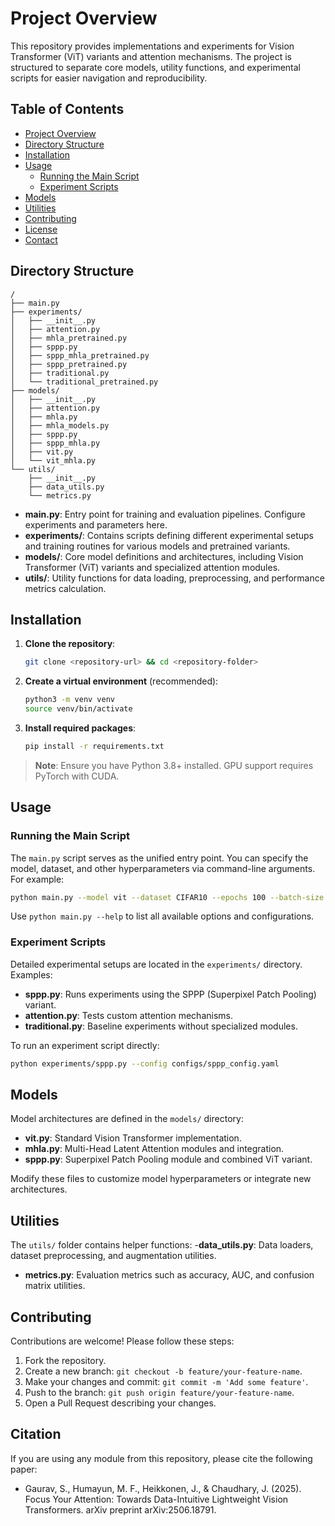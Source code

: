 # Project Overview

This repository provides implementations and experiments for Vision Transformer (ViT) variants and attention mechanisms. The project is structured to separate core models, utility functions, and experimental scripts for easier navigation and reproducibility.

## Table of Contents

- [Project Overview](#project-overview)
- [Directory Structure](#directory-structure)
- [Installation](#installation)
- [Usage](#usage)
  - [Running the Main Script](#running-the-main-script)
  - [Experiment Scripts](#experiment-scripts)
- [Models](#models)
- [Utilities](#utilities)
- [Contributing](#contributing)
- [License](#license)
- [Contact](#contact)

## Directory Structure

```
/
├── main.py
├── experiments/
│   ├── __init__.py
│   ├── attention.py
│   ├── mhla_pretrained.py
│   ├── sppp.py
│   ├── sppp_mhla_pretrained.py
│   ├── sppp_pretrained.py
│   ├── traditional.py
│   └── traditional_pretrained.py
├── models/
│   ├── __init__.py
│   ├── attention.py
│   ├── mhla.py
│   ├── mhla_models.py
│   ├── sppp.py
│   ├── sppp_mhla.py
│   ├── vit.py
│   └── vit_mhla.py
└── utils/
    ├── __init__.py
    ├── data_utils.py
    └── metrics.py
```

- **main.py**: Entry point for training and evaluation pipelines. Configure experiments and parameters here.
- **experiments/**: Contains scripts defining different experimental setups and training routines for various models and pretrained variants.
- **models/**: Core model definitions and architectures, including Vision Transformer (ViT) variants and specialized attention modules.
- **utils/**: Utility functions for data loading, preprocessing, and performance metrics calculation.

## Installation

1. **Clone the repository**:
   ```bash
   git clone <repository-url> && cd <repository-folder>
   ```
2. **Create a virtual environment** (recommended):
   ```bash
   python3 -m venv venv
   source venv/bin/activate
   ```
3. **Install required packages**:
   ```bash
   pip install -r requirements.txt
   ```

> **Note**: Ensure you have Python 3.8+ installed. GPU support requires PyTorch with CUDA.

## Usage

### Running the Main Script

The `main.py` script serves as the unified entry point. You can specify the model, dataset, and other hyperparameters via command-line arguments. For example:
```bash
python main.py --model vit --dataset CIFAR10 --epochs 100 --batch-size 64
```

Use `python main.py --help` to list all available options and configurations.

### Experiment Scripts

Detailed experimental setups are located in the `experiments/` directory. Examples:
- **sppp.py**: Runs experiments using the SPPP (Superpixel Patch Pooling) variant.
- **attention.py**: Tests custom attention mechanisms.
- **traditional.py**: Baseline experiments without specialized modules.

To run an experiment script directly:
```bash
python experiments/sppp.py --config configs/sppp_config.yaml
```

## Models

Model architectures are defined in the `models/` directory:
- **vit.py**: Standard Vision Transformer implementation.
- **mhla.py**: Multi-Head Latent Attention modules and integration.
- **sppp.py**: Superpixel Patch Pooling module and combined ViT variant.

Modify these files to customize model hyperparameters or integrate new architectures.

## Utilities

The `utils/` folder contains helper functions:
-**data_utils.py**: Data loaders, dataset preprocessing, and augmentation utilities.
- **metrics.py**: Evaluation metrics such as accuracy, AUC, and confusion matrix utilities.

## Contributing

Contributions are welcome! Please follow these steps:
1. Fork the repository.
2. Create a new branch: `git checkout -b feature/your-feature-name`.
3. Make your changes and commit: `git commit -m 'Add some feature'`.
4. Push to the branch: `git push origin feature/your-feature-name`.
5. Open a Pull Request describing your changes.


## Citation
If you are using any module from this repository, please cite the following paper: 
- Gaurav, S., Humayun, M. F., Heikkonen, J., & Chaudhary, J. (2025). Focus Your Attention: Towards Data-Intuitive Lightweight Vision Transformers. arXiv preprint arXiv:2506.18791.
